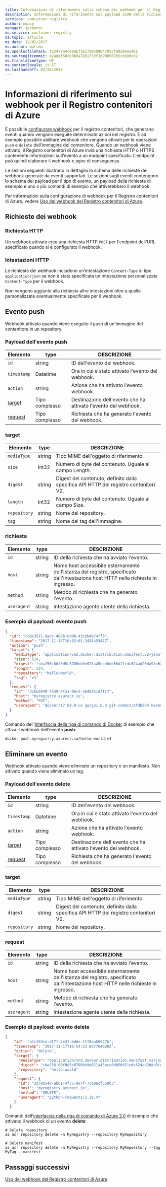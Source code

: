 ```yaml
---
title: Informazioni di riferimento sullo schema dei webhook per il Registro contenitori di Azure
description: Informazioni di riferimento sul payload JSON della richiesta di webhook per il Registro contenitori di Azure.
services: container-registry
author: mmacy
manager: jeconnoc
ms.service: container-registry
ms.topic: article
ms.date: 12/02/2017
ms.author: marsma
ms.openlocfilehash: f62477a4c68abf1617d9689047913fd820ee5461
ms.sourcegitcommit: e2adef58c03b0a780173df2d988907b5cb809c82
ms.translationtype: HT
ms.contentlocale: it-IT
ms.lasthandoff: 04/28/2018
---
```

# <a name="azure-container-registry-webhook-reference"></a>Informazioni di riferimento sui webhook per il Registro contenitori di Azure

È possibile [configurare webhook](container-registry-webhook.md) per il registro contenitori, che generano eventi quando vengono eseguite determinate azioni nel registro. È ad esempio possibile abilitare webhook che vengono attivati per le operazioni `push` e `delete` dell'immagine del contenitore. Quando un webhook viene attivato, il Registro contenitori di Azure invia una richiesta HTTP o HTTPS contenente informazioni sull'evento a un endpoint specificato. L'endpoint può quindi elaborare il webhook e agire di conseguenza.

Le sezioni seguenti illustrano in dettaglio lo schema delle richieste dei webhook generate da eventi supportati. Le sezioni sugli eventi contengono lo schema del payload per il tipo di evento, un payload della richiesta di esempio e uno o più comandi di esempio che attiverebbero il webhook.

Per informazioni sulla configurazione di webhook per il Registro contenitori di Azure, vedere [Uso dei webhook del Registro contenitori di Azure](container-registry-webhook.md).

## <a name="webhook-requests"></a>Richieste dei webhook

### <a name="http-request"></a>Richiesta HTTP

Un webhook attivato crea una richiesta HTTP `POST` per l'endpoint dell'URL specificato quando si è configurato il webhook.

### <a name="http-headers"></a>Intestazioni HTTP

Le richieste dei webhook includono un'intestazione `Content-Type` di tipo `application/json` se non è stata specificata un'intestazione personalizzata `Content-Type` per il webhook.

Non vengono aggiunte alla richiesta altre intestazioni oltre a quelle personalizzate eventualmente specificate per il webhook.

## <a name="push-event"></a>Evento push

Webhook attivato quando viene eseguito il push di un'immagine del contenitore in un repository.

### <a name="push-event-payload"></a>Payload dell'evento push

|Elemento|type|DESCRIZIONE|
|-------------|----------|-----------|
|`id`|string|ID dell'evento del webhook.|
|`timestamp`|Datetime|Ora in cui è stato attivato l'evento del webhook.|
|`action`|string|Azione che ha attivato l'evento webhook.|
|[target](#target)|Tipo complesso|Destinazione dell'evento che ha attivato l'evento del webhook.|
|[request](#request)|Tipo complesso|Richiesta che ha generato l'evento del webhook.|

### <a name="target"></a>target

|Elemento|type|DESCRIZIONE|
|------------------|----------|-----------|
|`mediaType`|string|Tipo MIME dell'oggetto di riferimento.|
|`size`|Int32|Numero di byte del contenuto. Uguale al campo Length.|
|`digest`|string|Digest del contenuto, definito dalla specifica API HTTP del registro contenitori V2.|
|`length`|Int32|Numero di byte del contenuto. Uguale al campo Size.|
|`repository`|string|Nome del repository.|
|`tag`|string|Nome del tag dell'immagine.|

### <a name="request"></a>richiesta

|Elemento|type|DESCRIZIONE|
|------------------|----------|-----------|
|`id`|string|ID della richiesta che ha avviato l'evento.|
|`host`|string|Nome host accessibile esternamente dell'istanza del registro, specificato dall'intestazione host HTTP nelle richieste in ingresso.|
|`method`|string|Metodo di richiesta che ha generato l'evento.|
|`useragent`|string|Intestazione agente utente della richiesta.|

### <a name="payload-example-push-event"></a>Esempio di payload: evento push

```JSON
{
  "id": "cb8c3971-9adc-488b-bdd8-43cbb4974ff5",
  "timestamp": "2017-11-17T16:52:01.343145347Z",
  "action": "push",
  "target": {
    "mediaType": "application/vnd.docker.distribution.manifest.v2+json",
    "size": 524,
    "digest": "sha256:80f0d5c8786bb9e621a45ece0db56d11cdc624ad20da9fe62e9d25490f331d7d",
    "length": 524,
    "repository": "hello-world",
    "tag": "v1"
  },
  "request": {
    "id": "3cbb6949-7549-4fa1-86cd-a6d5451dffc7",
    "host": "myregistry.azurecr.io",
    "method": "PUT",
    "useragent": "docker/17.09.0-ce go/go1.8.3 git-commit/afdb6d4 kernel/4.10.0-27-generic os/linux arch/amd64 UpstreamClient(Docker-Client/17.09.0-ce \\(linux\\))"
  }
}
```

Comando dell'[interfaccia della riga di comando di Docker](https://docs.docker.com/engine/reference/commandline/cli/) di esempio che attiva il webhook dell'evento **push**:

```bash
docker push myregistry.azurecr.io/hello-world:v1
```

## <a name="delete-event"></a>Eliminare un evento

Webhook attivato quando viene eliminato un repository o un manifesto. Non attivato quando viene eliminato un tag.

### <a name="delete-event-payload"></a>Payload dell'evento delete

|Elemento|type|DESCRIZIONE|
|-------------|----------|-----------|
|`id`|string|ID dell'evento del webhook.|
|`timestamp`|Datetime|Ora in cui è stato attivato l'evento del webhook.|
|`action`|string|Azione che ha attivato l'evento webhook.|
|[target](#delete_target)|Tipo complesso|Destinazione dell'evento che ha attivato l'evento del webhook.|
|[request](#delete_request)|Tipo complesso|Richiesta che ha generato l'evento del webhook.|

### <a name="delete_target"></a> target

|Elemento|type|DESCRIZIONE|
|------------------|----------|-----------|
|`mediaType`|string|Tipo MIME dell'oggetto di riferimento.|
|`digest`|string|Digest del contenuto, definito dalla specifica API HTTP del registro contenitori V2.|
|`repository`|string|Nome del repository.|

### <a name="delete_request"></a> request

|Elemento|type|DESCRIZIONE|
|------------------|----------|-----------|
|`id`|string|ID della richiesta che ha avviato l'evento.|
|`host`|string|Nome host accessibile esternamente dell'istanza del registro, specificato dall'intestazione host HTTP nelle richieste in ingresso.|
|`method`|string|Metodo di richiesta che ha generato l'evento.|
|`useragent`|string|Intestazione agente utente della richiesta.|

### <a name="payload-example-delete-event"></a>Esempio di payload: evento delete

```JSON
{
    "id": "afc359ce-df7f-4e32-bdde-1ff8aa80927b",
    "timestamp": "2017-11-17T16:54:53.657764628Z",
    "action": "delete",
    "target": {
      "mediaType": "application/vnd.docker.distribution.manifest.v2+json",
      "digest": "sha256:80f0d5c8786bb9e621a45ece0db56d11cdc624ad20da9fe62e9d25490f331d7d",
      "repository": "hello-world"
    },
    "request": {
      "id": "3d78b540-ab61-4f75-807f-7ca9ecf559b3",
      "host": "myregistry.azurecr.io",
      "method": "DELETE",
      "useragent": "python-requests/2.18.4"
    }
  }
```

Comandi dell'[interfaccia della riga di comando di Azure 2.0](/cli/azure/acr) di esempio che attivano il webhook di un evento **delete**:

```azurecli
# Delete repository
az acr repository delete -n MyRegistry --repository MyRepository

# Delete manifest
az acr repository delete -n MyRegistry --repository MyRepository --tag MyTag --manifest
```

## <a name="next-steps"></a>Passaggi successivi

[Uso dei webhook del Registro contenitori di Azure](container-registry-webhook.md)